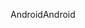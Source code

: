 <span data-ttu-id="74930-101">Android</span><span class="sxs-lookup"><span data-stu-id="74930-101">Android</span></span>